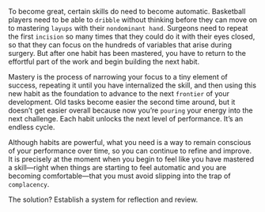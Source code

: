 To become great, certain skills do need to become automatic.
Basketball players need to be able to `dribble` without thinking before
they can move on to mastering `layups` with their `nondominant hand`.
Surgeons need to repeat the first `incision` so many times that they
could do it with their eyes closed, so that they can focus on the
hundreds of variables that arise during surgery. But after one habit has
been mastered, you have to return to the effortful part of the work and
begin building the next habit.

Mastery is the process of narrowing your focus to a tiny element of
success, repeating it until you have internalized the skill, and then
using this new habit as the foundation to advance to the next `frontier`
of your development. Old tasks become easier the second time around,
but it doesn’t get easier overall because now you’re `pouring` your
energy into the next challenge. Each habit unlocks the next level of
performance. It’s an endless cycle.

Although habits are powerful, what you need is a way to remain
conscious of your performance over time, so you can continue to refine
and improve. It is precisely at the moment when you begin to feel like
you have mastered a skill—right when things are starting to feel
automatic and you are becoming comfortable—that you must avoid
slipping into the trap of `complacency`.

The solution? Establish a system for reflection and review.